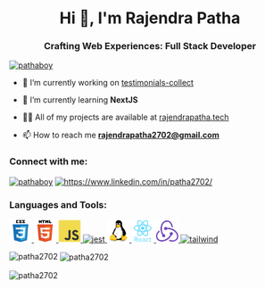<h1 align="center">Hi 👋, I'm Rajendra Patha</h1>
<h3 align="center">Crafting Web Experiences: Full Stack Developer</h3>

<p align="left"> <a href="https://twitter.com/pathaboy" target="blank"><img src="https://img.shields.io/twitter/follow/pathaboy?logo=twitter&style=for-the-badge" alt="pathaboy" /></a> </p>

- 🔭 I’m currently working on [testimonials-collect](https://testimonialscollect.me)

- 🌱 I’m currently learning **NextJS**

- 👨‍💻 All of my projects are available at [rajendrapatha.tech](https://rajendrapatha.tech)

- 📫 How to reach me **rajendrapatha2702@gmail.com**
<h3 align="left">Connect with me:</h3>
<p align="left">
<a href="https://twitter.com/pathaboy" target="blank"><img align="center" src="https://raw.githubusercontent.com/rahuldkjain/github-profile-readme-generator/master/src/images/icons/Social/twitter.svg" alt="pathaboy" height="30" width="40" /></a>
<a href="https://linkedin.com/in/https://www.linkedin.com/in/patha2702/" target="blank"><img align="center" src="https://raw.githubusercontent.com/rahuldkjain/github-profile-readme-generator/master/src/images/icons/Social/linked-in-alt.svg" alt="https://www.linkedin.com/in/patha2702/" height="30" width="40" /></a>
</p>

<h3 align="left">Languages and Tools:</h3>
<p align="left"> <a href="https://www.w3schools.com/css/" target="_blank" rel="noreferrer"> <img src="https://raw.githubusercontent.com/devicons/devicon/master/icons/css3/css3-original-wordmark.svg" alt="css3" width="40" height="40"/> </a> <a href="https://www.w3.org/html/" target="_blank" rel="noreferrer"> <img src="https://raw.githubusercontent.com/devicons/devicon/master/icons/html5/html5-original-wordmark.svg" alt="html5" width="40" height="40"/> </a> <a href="https://developer.mozilla.org/en-US/docs/Web/JavaScript" target="_blank" rel="noreferrer"> <img src="https://raw.githubusercontent.com/devicons/devicon/master/icons/javascript/javascript-original.svg" alt="javascript" width="40" height="40"/> </a> <a href="https://jestjs.io" target="_blank" rel="noreferrer"> <img src="https://www.vectorlogo.zone/logos/jestjsio/jestjsio-icon.svg" alt="jest" width="40" height="40"/> </a> <a href="https://www.linux.org/" target="_blank" rel="noreferrer"> <img src="https://raw.githubusercontent.com/devicons/devicon/master/icons/linux/linux-original.svg" alt="linux" width="40" height="40"/> </a> <a href="https://reactjs.org/" target="_blank" rel="noreferrer"> <img src="https://raw.githubusercontent.com/devicons/devicon/master/icons/react/react-original-wordmark.svg" alt="react" width="40" height="40"/> </a> <a href="https://redux.js.org" target="_blank" rel="noreferrer"> <img src="https://raw.githubusercontent.com/devicons/devicon/master/icons/redux/redux-original.svg" alt="redux" width="40" height="40"/> </a> <a href="https://tailwindcss.com/" target="_blank" rel="noreferrer"> <img src="https://www.vectorlogo.zone/logos/tailwindcss/tailwindcss-icon.svg" alt="tailwind" width="40" height="40"/> </a> </p>

<p><img align="left" src="https://github-readme-stats.vercel.app/api/top-langs?username=patha2702&show_icons=true&locale=en&layout=compact" alt="patha2702" /></p>

<p>&nbsp;<img align="center" src="https://github-readme-stats.vercel.app/api?username=patha2702&show_icons=true&locale=en" alt="patha2702" /></p>

<p><img align="center" src="https://github-readme-streak-stats.herokuapp.com/?user=patha2702&" alt="patha2702" /></p>

